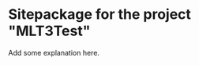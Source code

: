 Sitepackage for the project "MLT3Test"
==============================================================

Add some explanation here.
